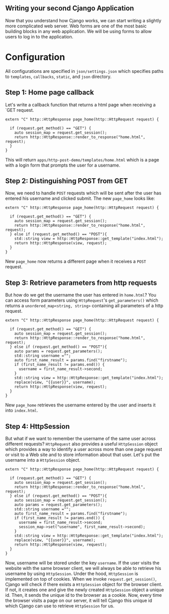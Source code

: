 ## Writing your second Cjango Application

Now that you understand how Cjango works, we can start writing a slightly more complicated web server. Web forms are one of the most basic building blocks in any web application. We will be using forms to allow users to log in to the application.

# Configuration
All configurations are specified in `json/settings.json` which specifies paths to `templates`, `callbacks`, `static`, and `json` directory.

## Step 1: Home page callback

Let's write a callback function that returns a html page when receiving a `GET request.

```
extern "C" http::HttpResponse page_home(http::HttpRequest request) {

  if (request.get_method() == "GET") {
    auto session_map = request.get_session();
    return http::HttpResponse::render_to_response("home.html", request);
  }
}

```

This will return `apps/http-post-demo/templates/home.html` which is a page with a login form that prompts the user for a username.

## Step 2: Distinguishing POST from GET
Now, we need to handle `POST` requests which will be sent after the user has entered his username and clicked submit. The new `page_home` looks like:

```
extern "C" http::HttpResponse page_home(http::HttpRequest request) {

  if (request.get_method() == "GET") {
    auto session_map = request.get_session();
    return http::HttpResponse::render_to_response("home.html", request);
  } else if (request.get_method() == "POST"){
    std::string view = http::HttpResponse::get_template("index.html");
    return http::HttpResponse(view, request);
  }
}
```
New `page_home` now returns a different page when it receives a `POST` request.

## Step 3: Retrieve parameters from http requests
But how do we get the username the user has entered in `home.html`? You can access form parameters using `HttpRequest`'s `get_parameters()` which returns a `unordered_map<string, string>` containing all parameters of a http request.

```
extern "C" http::HttpResponse page_home(http::HttpRequest request) {

  if (request.get_method() == "GET") {
    auto session_map = request.get_session();
    return http::HttpResponse::render_to_response("home.html", request);
  } else if (request.get_method() == "POST"){
    auto params = request.get_parameters();
    std::string username ="";
    auto first_name_result = params.find("firstname");
    if (first_name_result != params.end()) {
      username = first_name_result->second;
    }
    std::string view = http::HttpResponse::get_template("index.html");
    replace(view, "{{user}}", username);
    return http::HttpResponse(view, request);
  }
}
```
New `page_home` retrieves the username entered by the user and inserts it into `index.html`.

## Step 4: HttpSession
But what if we want to remember the username of the same user across different requests? `HttpRequest` also provides a useful `HttpSession` object which provides a way to identify a user across more than one page request or visit to a Web site and to store information about that user. Let's put the username into a `HttpSession` object.

```
extern "C" http::HttpResponse page_home(http::HttpRequest request) {

  if (request.get_method() == "GET") {
    auto session_map = request.get_session();
    return http::HttpResponse::render_to_response("home.html", request);
  } else if (request.get_method() == "POST"){
    auto session_map = request.get_session();
    auto params = request.get_parameters();
    std::string username ="";
    auto first_name_result = params.find("firstname");
    if (first_name_result != params.end()) {
      username = first_name_result->second;
      session_map->set("username", first_name_result->second);
    }
    std::string view = http::HttpResponse::get_template("index.html");
    replace(view, "{{user}}", username);
    return http::HttpResponse(view, request);
  }
}
```
Now, username will be stored under the key `username`. If the user visits the website with the same browser client, we will always be able to retrieve his username by using `HttpSession`. Under the hood, `HttpSession` is implemented on top of cookies. When we invoke `request.get_session()`, Cjango will check if there exists a `HttpSession` object for the browser client. If not, it creates one and give the newly created `HttpSession` object a unique id. Then, it sends the unique id to the browser as a cookie. Now, every time the browser visits a page on our server, it will tell Cjango this unique id which Cjango can use to retrieve `HttpSession` for us.
